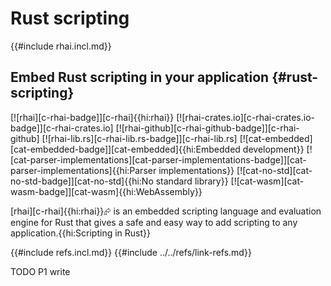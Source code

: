 # Rust scripting

{{#include rhai.incl.md}}

## Embed Rust scripting in your application {#rust-scripting}

[![rhai][c-rhai-badge]][c-rhai]{{hi:rhai}}
[![rhai-crates.io][c-rhai-crates.io-badge]][c-rhai-crates.io]
[![rhai-github][c-rhai-github-badge]][c-rhai-github]
[![rhai-lib.rs][c-rhai-lib.rs-badge]][c-rhai-lib.rs]
[![cat-embedded][cat-embedded-badge]][cat-embedded]{{hi:Embedded development}}
[![cat-parser-implementations][cat-parser-implementations-badge]][cat-parser-implementations]{{hi:Parser implementations}}
[![cat-no-std][cat-no-std-badge]][cat-no-std]{{hi:No standard library}}
[![cat-wasm][cat-wasm-badge]][cat-wasm]{{hi:WebAssembly}}

[rhai][c-rhai]{{hi:rhai}}⮳ is an embedded scripting language and evaluation engine for Rust that gives a safe and easy way to add scripting to any application.{{hi:Scripting in Rust}}

{{#include refs.incl.md}}
{{#include ../../refs/link-refs.md}}

<div class="hidden">
TODO P1 write
</div>
